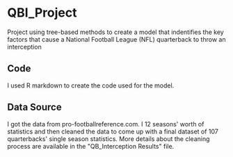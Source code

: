 # QBI_Project
Project using tree-based methods to create a model that indentifies the key factors that cause a National Football League (NFL) quarterback to throw an interception

## Code
I used R markdown to create the code used for the model.

## Data Source
I got the data from pro-footballreference.com. I 12 seasons' worth of statistics and then cleaned the data to come up with a final dataset of 107 quarterbacks' single season statistics. More details about the cleaning process are available in the "QB_Interception Results" file. 
